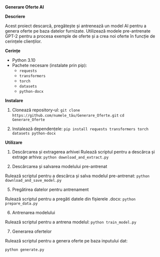 **Generare Oferte AI**

**Descriere**

Acest proiect descarcă, pregătește și antrenează un model AI pentru a genera oferte pe baza datelor furnizate. Utilizează modele pre-antrenate GPT-2 pentru a procesa exemple de oferte și a crea noi oferte în funcție de cerințele clienților.

**Cerințe**

- Python 3.10
- Pachete necesare (instalate prin pip):
  - `requests`
  - `transformers`
  - `torch`
  - `datasets`
  - `python-docx`

**Instalare**

1. Clonează repository-ul:
```git clone https://github.com/numele_tău/Generare_Oferte.git```
```cd Generare_Oferte```

3. Instalează dependențele:
```pip install requests transformers torch datasets python-docx```

**Utilizare**

1. Descărcarea și extragerea arhivei
Rulează scriptul pentru a descărca și extrage arhiva:
```python download_and_extract.py```

3. Descărcarea și salvarea modelului pre-antrenat

Rulează scriptul pentru a descărca și salva modelul pre-antrenat:
```python download_and_save_model.py```

5. Pregătirea datelor pentru antrenament

Rulează scriptul pentru a pregăti datele din fișierele .docx:
```python prepare_data.py```

6. Antrenarea modelului

Rulează scriptul pentru a antrena modelul:
```python train_model.py```

7. Generarea ofertelor

Rulează scriptul pentru a genera oferte pe baza inputului dat:

```python generate.py```
